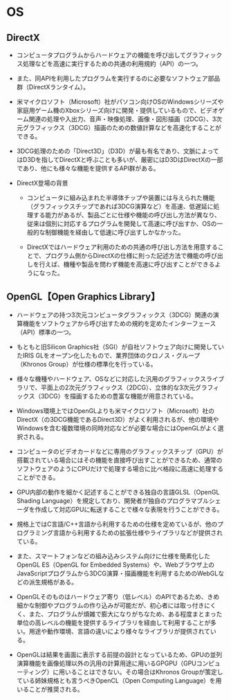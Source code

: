 # OS





## DirectX
- コンピュータプログラムからハードウェアの機能を呼び出してグラフィックス処理などを高速に実行するための共通の利用規約（API）の一つ。
- また、同APIを利用したプログラムを実行するのに必要なソフトウェア部品群（DirectXランタイム）。

- 米マイクロソフト（Microsoft）社がパソコン向けOSのWindowsシリーズや家庭用ゲーム機のXboxシリーズ向けに開発・提供しているもので、ビデオゲーム関連の処理や入出力、音声・映像処理、画像・図形描画（2DCG）、3次元グラフィックス（3DCG）描画のための数値計算などを高速化することができる。
- 3DCG処理のための「Direct3D」（D3D）が最も有名であり、文脈によってはD3Dを指してDirectXと呼ぶことも多いが、厳密にはD3DはDirectXの一部であり、他にも様々な機能を提供するAPI群がある。

- DirectX登場の背景
    - コンピュータに組み込まれた半導体チップや装置には与えられた機能（グラフィックスチップであれば3DCG演算など）を高速、低遅延に処理する能力があるが、製品ごとに仕様や機能の呼び出し方法が異なり、従来は個別に対応するプログラムを開発して高速に呼び出すか、OSの一般的な制御機能を経由して低速に呼び出すしかなかった。

    - DirectXではハードウェア利用のための共通の呼び出し方法を用意することで、プログラム側からDirectXの仕様に則った記述方法で機能の呼び出しを行えば、機種や製品を問わず機能を高速に呼び出すことができるようになった。



## OpenGL【Open Graphics Library】
- ハードウェアの持つ3次元コンピュータグラフィックス（3DCG）関連の演算機能をソフトウェアから呼び出すための規約を定めたインターフェース（API）標準の一つ。
- もともと旧Silicon Graphics社（SGI）が自社ソフトウェア向けに開発していたIRIS GLをオープン化したもので、業界団体のクロノス・グループ（Khronos Group）が仕様の標準化を行っている。

- 様々な機種やハードウェア、OSなどに対応した汎用のグラフィックスライブラリで、平面上の2次元グラフィックス（2DCG）、立体的な3次元グラフィックス（3DCG）を描画するための豊富な機能が用意されている。
- Windows環境上ではOpenGLよりも米マイクロソフト（Microsoft）社のDirectX（の3DCG機能であるDirect3D）がよく利用されるが、他の環境やWindowsを含む複数環境の同時対応などが必要な場合にはOpenGLがよく選択される。

- コンピュータのビデオカードなどに専用のグラフィックスチップ（GPU）が搭載されている場合にはその機能を直接呼び出すことができるため、通常のソフトウェアのようにCPUだけで処理する場合に比べ格段に高速に処理することができる。
- GPU内部の動作を細かく記述することができる独自の言語GLSL（OpenGL Shading Language）を規定しており、開発者が独自のプログラマブルシェーダを作成して対応GPUに転送することで様々な表現を行うことができる。

- 規格上ではC言語/C++言語から利用するための仕様を定めているが、他のプログラミング言語から利用するための拡張仕様やライブラリなどが提供されている。
- また、スマートフォンなどの組み込みシステム向けに仕様を簡素化したOpenGL ES（OpenGL for Embedded Systems）や、Webブラウザ上のJavaScriptプログラムから3DCG演算・描画機能を利用するためのWebGLなどの派生規格がある。

- OpenGLそのものはハードウェア寄り（低レベル）のAPIであるため、きめ細かな制御やプログラムの作り込みが可能だが、初心者には取っ付きにくく、また、プログラムが煩雑で膨大になりがちなため、ある程度まとまった単位の高レベルの機能を提供するライブラリを経由して利用することが多い。用途や動作環境、言語の違いにより様々なライブラリが提供されている。

- OpenGLは結果を画面に表示する前提の設計となっているため、GPUの並列演算機能を画像処理以外の汎用の計算用途に用いるGPGPU（GPUコンピューティング）に用いることはできない。その場合はKhronos Groupが策定している姉妹規格とも言うべきOpenCL（Open Computing Language）を用いることが推奨される。